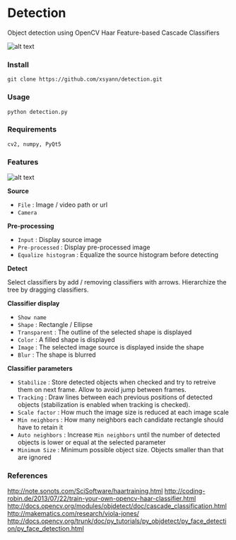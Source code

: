 Detection
=========

Object detection using OpenCV Haar Feature-based Cascade Classifiers

![alt text](http://www.xsyann.com/epitech/detection.png)

### Install

    git clone https://github.com/xsyann/detection.git

### Usage

    python detection.py
    

### Requirements
  
    cv2, numpy, PyQt5

### Features

![alt text](http://www.xsyann.com/epitech/detection_icon.png)

**Source**

* `File` : Image / video path or url
* `Camera`

**Pre-processing**

* `Input` : Display source image
* `Pre-processed` : Display pre-processed image
* `Equalize histogram` : Equalize the source histogram before detecting

**Detect**

Select classifiers by add / removing classifiers with arrows.
Hierarchize the tree by dragging classifiers.

**Classifier display**

* `Show name`
* `Shape` : Rectangle / Ellipse
* `Transparent` : The outline of the selected shape is displayed
* `Color` : A filled shape is displayed
* `Image` : The selected image source is displayed inside the shape
* `Blur` : The shape is blurred

**Classifier parameters**

* `Stabilize` : Store detected objects when checked and try to retreive them on next frame. Allow to avoid jump between frames.
* `Tracking` : Draw lines between each previous positions of detected objects (stabilization is enabled when tracking is checked).
* `Scale factor` : How much the image size is reduced at each image scale
* `Min neighbors` : How many neighbors each candidate rectangle should have to retain it
* `Auto neighbors` : Increase `Min neighbors` until the number of detected objects is lower or equal at the selected parameter
* `Minimum Size` : Minimum possible object size. Objects smaller than that are ignored

### References

http://note.sonots.com/SciSoftware/haartraining.html
http://coding-robin.de/2013/07/22/train-your-own-opencv-haar-classifier.html
http://docs.opencv.org/modules/objdetect/doc/cascade_classification.html
http://makematics.com/research/viola-jones/
http://docs.opencv.org/trunk/doc/py_tutorials/py_objdetect/py_face_detection/py_face_detection.html

